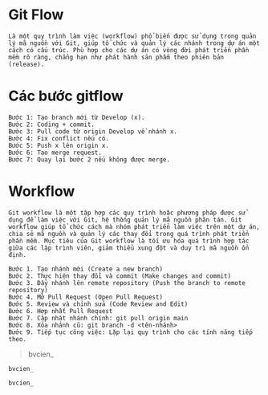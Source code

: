 # Git Flow 
`Là một quy trình làm việc (workflow) phổ biến được sử dụng trong quản lý mã nguồn với Git, giúp tổ chức và quản lý các nhánh trong dự án một cách có cấu trúc. Phù hợp cho các dự án có vòng đời phát triển phần mềm rõ ràng, chẳng hạn như phát hành sản phẩm theo phiên bản (release).`
# Các bước gitflow
`Bước 1: Tạo branch mới từ Develop (x).`<br>
`Bước 2: Coding + commit.`<br>
`Bước 3: Pull code từ origin Develop về nhánh x.`<br>
`Bước 4: Fix conflict nếu có.`<br>
`Bước 5: Push x lên origin x.`<br>
`Bước 6: Tạo merge request.`<br>
`Bước 7: Quay lại bước 2 nếu không được merge.`<br>

# Workflow
`Git workflow là một tập hợp các quy trình hoặc phương pháp được sử dụng để làm việc với Git, hệ thống quản lý mã nguồn phân tán. Git workflow giúp tổ chức cách mà nhóm phát triển làm việc trên một dự án, chia sẻ mã nguồn và quản lý các thay đổi trong quá trình phát triển phần mềm. Mục tiêu của Git workflow là tối ưu hóa quá trình hợp tác giữa các lập trình viên, giảm thiểu xung đột và duy trì mã nguồn ổn định.`

`Bước 1. Tạo nhánh mới (Create a new branch)`<br>
`Bước 2. Thực hiện thay đổi và commit (Make changes and commit)`<br>
`Bước 3. Đẩy nhánh lên remote repository (Push the branch to remote repository)`<br>
`Bước 4. Mở Pull Request (Open Pull Request)`<br>
`Bước 5. Review và chỉnh sửa (Code Review and Edit)`<br>
`Bước 6. Hợp nhất Pull Request`<br>
`Bước 7. Cập nhật nhánh chính: git pull origin main`<br>
`Bước 8. Xóa nhánh cũ: git branch -d <tên-nhánh>`<br>
`Bước 9. Tiếp tục công việc: Lặp lại quy trình cho các tính năng tiếp theo.`<br>

> bvcien_

`bvcien_`

```
bvcien_
```



